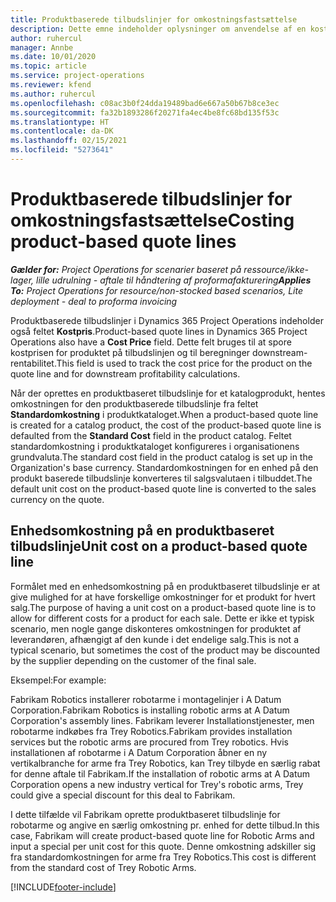 ```yaml
---
title: Produktbaserede tilbudslinjer for omkostningsfastsættelse
description: Dette emne indeholder oplysninger om anvendelse af en kostpris på en produktbaseret tilbudslinje.
author: ruhercul
manager: Annbe
ms.date: 10/01/2020
ms.topic: article
ms.service: project-operations
ms.reviewer: kfend
ms.author: ruhercul
ms.openlocfilehash: c08ac3b0f24dda19489bad6e667a50b67b8ce3ec
ms.sourcegitcommit: fa32b1893286f20271fa4ec4be8fc68bd135f53c
ms.translationtype: HT
ms.contentlocale: da-DK
ms.lasthandoff: 02/15/2021
ms.locfileid: "5273641"
---
```

# <a name="costing-product-based-quote-lines"></a><span data-ttu-id="f3605-103">Produktbaserede tilbudslinjer for omkostningsfastsættelse</span><span class="sxs-lookup"><span data-stu-id="f3605-103">Costing product-based quote lines</span></span>

<span data-ttu-id="f3605-104">_**Gælder for:** Project Operations for scenarier baseret på ressource/ikke-lager, lille udrulning - aftale til håndtering af proformafakturering_</span><span class="sxs-lookup"><span data-stu-id="f3605-104">_**Applies To:** Project Operations for resource/non-stocked based scenarios, Lite deployment - deal to proforma invoicing_</span></span>


<span data-ttu-id="f3605-105">Produktbaserede tilbudslinjer i Dynamics 365 Project Operations indeholder også feltet **Kostpris**.</span><span class="sxs-lookup"><span data-stu-id="f3605-105">Product-based quote lines in Dynamics 365 Project Operations also have a **Cost Price** field.</span></span> <span data-ttu-id="f3605-106">Dette felt bruges til at spore kostprisen for produktet på tilbudslinjen og til beregninger downstream-rentabilitet.</span><span class="sxs-lookup"><span data-stu-id="f3605-106">This field is used to track the cost price for the product on the quote line and for downstream profitability calculations.</span></span>

<span data-ttu-id="f3605-107">Når der oprettes en produktbaseret tilbudslinje for et katalogprodukt, hentes omkostningen for den produktbaserede tilbudslinje fra feltet **Standardomkostning** i produktkataloget.</span><span class="sxs-lookup"><span data-stu-id="f3605-107">When a product-based quote line is created for a catalog product, the cost of the product-based quote line is defaulted from the **Standard Cost** field in the product catalog.</span></span> <span data-ttu-id="f3605-108">Feltet standardomkostning i produktkataloget konfigureres i organisationens grundvaluta.</span><span class="sxs-lookup"><span data-stu-id="f3605-108">The standard cost field in the product catalog is set up in the Organization's base currency.</span></span> <span data-ttu-id="f3605-109">Standardomkostningen for en enhed på den produkt baserede tilbudslinje konverteres til salgsvalutaen i tilbuddet.</span><span class="sxs-lookup"><span data-stu-id="f3605-109">The default unit cost on the product-based quote line is converted to the sales currency on the quote.</span></span>

## <a name="unit-cost-on-a-product-based-quote-line"></a><span data-ttu-id="f3605-110">Enhedsomkostning på en produktbaseret tilbudslinje</span><span class="sxs-lookup"><span data-stu-id="f3605-110">Unit cost on a product-based quote line</span></span>

<span data-ttu-id="f3605-111">Formålet med en enhedsomkostning på en produktbaseret tilbudslinje er at give mulighed for at have forskellige omkostninger for et produkt for hvert salg.</span><span class="sxs-lookup"><span data-stu-id="f3605-111">The purpose of having a unit cost on a product-based quote line is to allow for different costs for a product for each sale.</span></span> <span data-ttu-id="f3605-112">Dette er ikke et typisk scenario, men nogle gange diskonteres omkostningen for produktet af leverandøren, afhængigt af den kunde i det endelige salg.</span><span class="sxs-lookup"><span data-stu-id="f3605-112">This is not a typical scenario, but sometimes the cost of the product may be discounted by the supplier depending on the customer of the final sale.</span></span>

<span data-ttu-id="f3605-113">Eksempel:</span><span class="sxs-lookup"><span data-stu-id="f3605-113">For example:</span></span>

<span data-ttu-id="f3605-114">Fabrikam Robotics installerer robotarme i montagelinjer i A Datum Corporation.</span><span class="sxs-lookup"><span data-stu-id="f3605-114">Fabrikam Robotics is installing robotic arms at A Datum Corporation's assembly lines.</span></span> <span data-ttu-id="f3605-115">Fabrikam leverer Installationstjenester, men robotarme indkøbes fra Trey Robotics.</span><span class="sxs-lookup"><span data-stu-id="f3605-115">Fabrikam provides installation services but the robotic arms are procured from Trey robotics.</span></span> <span data-ttu-id="f3605-116">Hvis installationen af robotarme i A Datum Corporation åbner en ny vertikalbranche for arme fra Trey Robotics, kan Trey tilbyde en særlig rabat for denne aftale til Fabrikam.</span><span class="sxs-lookup"><span data-stu-id="f3605-116">If the installation of robotic arms at A Datum Corporation opens a new industry vertical for Trey's robotic arms, Trey could give a special discount for this deal to Fabrikam.</span></span>

<span data-ttu-id="f3605-117">I dette tilfælde vil Fabrikam oprette produktbaseret tilbudslinje for robotarme og angive en særlig omkostning pr. enhed for dette tilbud.</span><span class="sxs-lookup"><span data-stu-id="f3605-117">In this case, Fabrikam will create product-based quote line for Robotic Arms and input a special per unit cost for this quote.</span></span> <span data-ttu-id="f3605-118">Denne omkostning adskiller sig fra standardomkostningen for arme fra Trey Robotics.</span><span class="sxs-lookup"><span data-stu-id="f3605-118">This cost is different from the standard cost of Trey Robotic Arms.</span></span>


[!INCLUDE[footer-include](../../includes/footer-banner.md)]